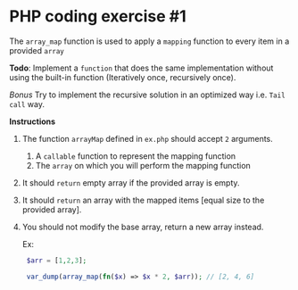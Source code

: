 # PHP coding exercise #1

The `array_map` function is used to apply a `mapping` function to every item in a provided `array`

**Todo**: Implement a `function` that does the same implementation without using the built-in function (Iteratively once, recursively once).

_Bonus_ Try to implement the recursive solution in an optimized way i.e. `Tail call` way.

**Instructions**

1. The function `arrayMap` defined in `ex.php` should accept `2` arguments.

   1. A `callable` function to represent the mapping function
   2. The `array` on which you will perform the mapping function

2. It should `return` empty array if the provided array is empty.
3. It should `return` an array with the mapped items [equal size to the provided array].
4. You should not modify the base array, return a new array instead.

   Ex:

   ```php
    $arr = [1,2,3];

    var_dump(array_map(fn($x) => $x * 2, $arr)); // [2, 4, 6]
   ```
